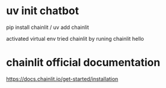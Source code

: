 # uv init chatbot

pip install chainlit / uv add chainlit

activated virtual env
tried chainlit by runing chainlit hello


# chainlit official documentation 
https://docs.chainlit.io/get-started/installation